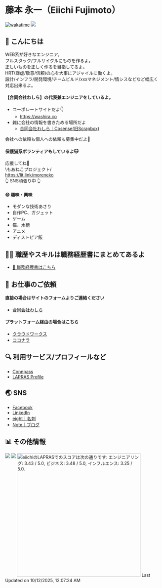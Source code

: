 藤本 永一（Eiichi Fujimoto）
===

[![wakatime](https://wakatime.com/badge/user/c7ac5d98-f2b4-4c67-a5a5-8fd929645b8b.svg)](https://wakatime.com/@c7ac5d98-f2b4-4c67-a5a5-8fd929645b8b)
![](https://komarev.com/ghpvc/?username=eiichi-worker)


🤗 こんにちは
---

WEB系が好きなエンジニア。  
フルスタック/フルサイクルにものを作るよ。  
正しいものを正しく作るを目指してるよ。  
HRT(謙虚/敬意/信頼)の心を大事にアジャイルに働くよ。  
設計/インフラ/開発環境/チームビルド/xxxマネジメント/情シスなどなど幅広く対応出来るよ。

#### 【合同会社わしら】の代表兼エンジニアをしているよ。

- コーポレートサイトだよ👇  
  - <https://washira.co>  
- 雑に会社の情報を書きためる場所だよ
  - [合同会社わしら｜Cosense(旧Scrapbox)](https://scrapbox.io/washira/)  

会社への依頼も個人への依頼も募集中だよ🧡


#### 保護猫系ボランティアもしているよ🐱

応援してね📣  
\もあねこプロジェクト/  
<https://lit.link/moreneko>  
👆 SNS頑張り中 👆

#### 😎 趣味・興味

- モダンな技術あさり
- 自作PC、ガジェット
- ゲーム
- 猫、水槽
- アニメ
- ディストピア飯


🧑‍💻 職歴やスキルは職務経歴書にまとめてあるよ
---

- [📄 職務経歴書はこちら](./RESUME.md)

📧 お仕事のご依頼
---

#### 直接の場合はサイトのフォームよりご連絡ください

- [合同会社わしら](https://washira.co/)

#### プラットフォーム経由の場合はこちら

- [クラウドワークス](https://crowdworks.jp/public/employees/4831032)
- [ココナラ](https://coconala.com/users/3611835)

🔍 利用サービス/プロフィールなど
---

- [Connpass](https://connpass.com/user/eiichi/)
- [LAPRAS Profile](https://lapras.com/public/eiichi) 

🌏 SNS
---

- [Facebook](https://www.facebook.com/eiichi.fujimoto)
- [LinkedIn](https://www.linkedin.com/in/eiichi-fujimoto)
- [eight｜名刺](https://8card.net/virtual_cards/aTbPCzDpFnjX3D0zwY5rqQ)
- [Note｜ブログ](https://note.com/eiichicat)

📊 その他情報
---

<a href="https://github.com/anuraghazra/github-readme-stats">
  <img align="left" src="https://github-readme-stats.vercel.app/api?username=eiichi-worker&count_private=true&show_icons=true" />
</a>

<a href="https://github.com/anuraghazra/github-readme-stats">
  <img align="left" src="https://github-readme-stats.vercel.app/api/top-langs/?username=eiichi-worker" />
</a>

<!--START_SECTION:lapras-card-->
<p ><a href="https://lapras.com/public/eiichi" target="_blank" rel="noopener noreferrer"><img alt="eiichiのLAPRASでのスコアは次の通りです: エンジニアリング: 3.43 / 5.0, ビジネス: 3.48 / 5.0, インフルエンス: 3.25 / 5.0." src="https://lapras-card-generator.vercel.app/api/svg?e=3.43&b=3.48&i=3.25&b1=%23ff7b00&b2=%23ffcead&i1=%23fea743&i2=%23fed6a9&l=ja" width="400" ></a>  
Last Updated on 10/12/2025, 12:07:24 AM</p>
<!--END_SECTION:lapras-card-->
